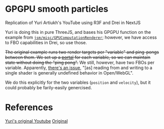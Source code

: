 # GPGPU smooth particles
Replication of Yuri Artiukh's YouTube using R3F and Drei in NextJS

Yuri is doing this in pure ThreeJS, and bases his GPGPU function on the
example from [`jsm/misc/GPUComputationRenderer`][2]; however, we have 
access to FBO capabilities in Drei, so use those.

~~The original example runs two render targets per "variable" and ping-pongs
between them. We set up a [portal][3] for each variable, so we can 
maintain state without doing the "ping pong".~~ We still, however, have two
FBOs per variable. Apparently, [there's an issue][4], "[as] reading from and
writing to a single shader is generally undefined behavior in Open/WebGL".

We do this explicitly for the two variables (`position` and `velocity`), but
it could probably be farily-easily genercised.

# References
[Yuri's original Youtube][1]
[Original](https://ddd.live/)

[1]: https://www.youtube.com/live/UnaGGWV3KL4?si=Xngj58e2W2tiRsaM
[2]: https://github.com/mrdoob/three.js/blob/master/examples/jsm/misc/GPUComputationRenderer.js
[3]: https://r3f.docs.pmnd.rs/tutorials/v8-migration-guide#createportal-creates-a-state-enclave
[4]: https://github.com/pmndrs/react-three-fiber/discussions/2474